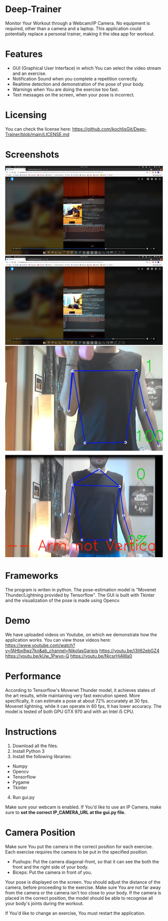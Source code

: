 # Deep-Trainer
Monitor Your Workout through a Webcam/IP Camera. No equipment is required, other than a camera and a laptop. This application could potentially replace a personal trainer, making it the idea app for workout.

# Features
* GUI (Graphical User Interface) in which You can select the video stream and an exercise.
* Notification Sound when you complete a repetition correctly.
* Realtime detection and demonstration of the pose of your body.
* Warnings when You are doing the exercise too fast.
* Text messages on the screen, when your pose is incorrect.

# Licensing
You can check the license here:
https://github.com/kochlisGit/Deep-Trainer/blob/main/LICENSE.md

# Screenshots
![](https://github.com/kochlisGit/Deep-Trainer/blob/main/screenshots/Screenshot%20from%202021-09-16%2016-22-01.png)
![](https://github.com/kochlisGit/Deep-Trainer/blob/main/screenshots/Screenshot%20from%202021-09-16%2016-22-03.png)
![](https://github.com/kochlisGit/Deep-Trainer/blob/main/screenshots/bicep_corrent.png)
![](https://github.com/kochlisGit/Deep-Trainer/blob/main/screenshots/not_vertical_arm.png)

# Frameworks
The program is writen in python. The pose-estimation model is "Movenet Thunder/Lightning provided by Tensorflow". The GUI is built with Tkinter and the visualization of the pose is made using Opencv.

# Demo
We have uploaded videos on Youtube, on which we demonstrate how the application works. You can view those videos here:
https://www.youtube.com/watch?v=fAHbx8wz7ko&ab_channel=NikolasGaripis
https://youtu.be/l3II62ebGZ4
https://youtu.be/kUw_1Pwyo-Q
https://youtu.be/NjcsrHjAWa0

# Performance
According to Tensorflow's Movenet Thunder model, it achieves states of the art results, while maintaining very fast execution speed. More specifically, It can estimate a pose at about 72% accurately at 30 fps. Movenet lightning, while it can operate in 60 fps, It has lower accuracy. The model is tested of both GPU GTX 970 and with an Intel i5 CPU.

# Instructions
1. Download all the files.
2. Install Python 3
3. Install the following libraries:
* Numpy
* Opencv
* Tensorflow
* Pygame
* Tkinter
4. Run gui.py

Make sure your webcam is enabled. If You'd like to use an IP Camera, make sure to **set the correct IP_CAMERA_URL at the gui.py file.**

# Camera Position
Make sure You put the camera in the correct position for each exercise. Each exercise requires the camera to be put in the specified position.

* Pushups: Put the camera diagonal-front, so that it can see the both the front and the right side of your body.
* Biceps: Put the camera in front of you.

Your pose is displayed on the screen. You should adjust the distance of the camera, before proceeding to the exercise. Make sure You are not far away from the camera or the camera isn't too close to your body. If the camera is placed in the correct position, the model should be able to recognise all your body's joints during the workout.

If You'd like to change an exercise, You must restart the application.
